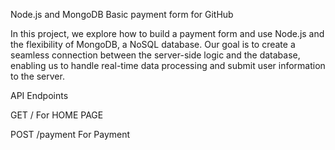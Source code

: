 
Node.js and MongoDB Basic payment form for GitHub

In this project, we explore how to build a payment form and use Node.js and the flexibility of MongoDB, a NoSQL database. Our goal is to create a seamless connection between the server-side logic and the database, enabling us to handle real-time data processing and submit user information to the server.

API Endpoints

GET / For HOME PAGE

POST /payment For Payment 
